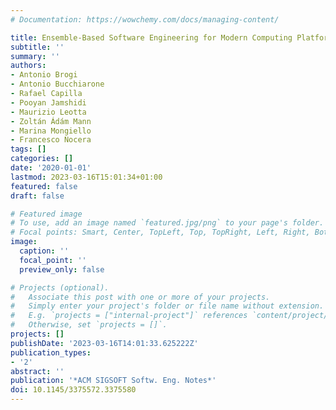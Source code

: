 ```yaml
---
# Documentation: https://wowchemy.com/docs/managing-content/

title: Ensemble-Based Software Engineering for Modern Computing Platforms
subtitle: ''
summary: ''
authors:
- Antonio Brogi
- Antonio Bucchiarone
- Rafael Capilla
- Pooyan Jamshidi
- Maurizio Leotta
- Zoltán Ádám Mann
- Marina Mongiello
- Francesco Nocera
tags: []
categories: []
date: '2020-01-01'
lastmod: 2023-03-16T15:01:34+01:00
featured: false
draft: false

# Featured image
# To use, add an image named `featured.jpg/png` to your page's folder.
# Focal points: Smart, Center, TopLeft, Top, TopRight, Left, Right, BottomLeft, Bottom, BottomRight.
image:
  caption: ''
  focal_point: ''
  preview_only: false

# Projects (optional).
#   Associate this post with one or more of your projects.
#   Simply enter your project's folder or file name without extension.
#   E.g. `projects = ["internal-project"]` references `content/project/deep-learning/index.md`.
#   Otherwise, set `projects = []`.
projects: []
publishDate: '2023-03-16T14:01:33.625222Z'
publication_types:
- '2'
abstract: ''
publication: '*ACM SIGSOFT Softw. Eng. Notes*'
doi: 10.1145/3375572.3375580
---
```

